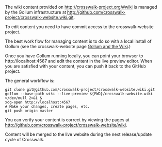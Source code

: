 The wiki content provided on http://crosswalk-project.org/#wiki is managed by the Gollum infrastructure at http://github.com/crosswalk-project/crosswalk-website.wiki.git.

To edit content you need to have commit access to the crosswalk-website project.

The best work flow for managing content is to do so with a local install of Gollum (see the crosswalk-website page [Gollum and the Wiki](https://github.com/crosswalk-project/crosswalk-website/blob/master/README.md#gollum-and-the-wiki).)

Once you have Gollum running locally, you can point your browser to http://localhost:4567
and edit the content in the live preview editor. When you are satisfied with your content, you can push it back to the GitHub project.

The general workflow is:
```
git clone git@github.com/crosswalk-project/crosswalk-website.wiki.git
gollum --base-path wiki --live-preview ${PWD}/crosswalk-website.wiki >/dev/null 2>&1 &
xdg-open http://localhost:4567
# Make your changes, create pages, etc.
git push origin master
```
You can verify your content is correct by viewing the pages at http://github.com/crosswalk-project/crosswalk-website/wiki.

Content will be merged to the live website during the next release/update cycle of Crosswalk.